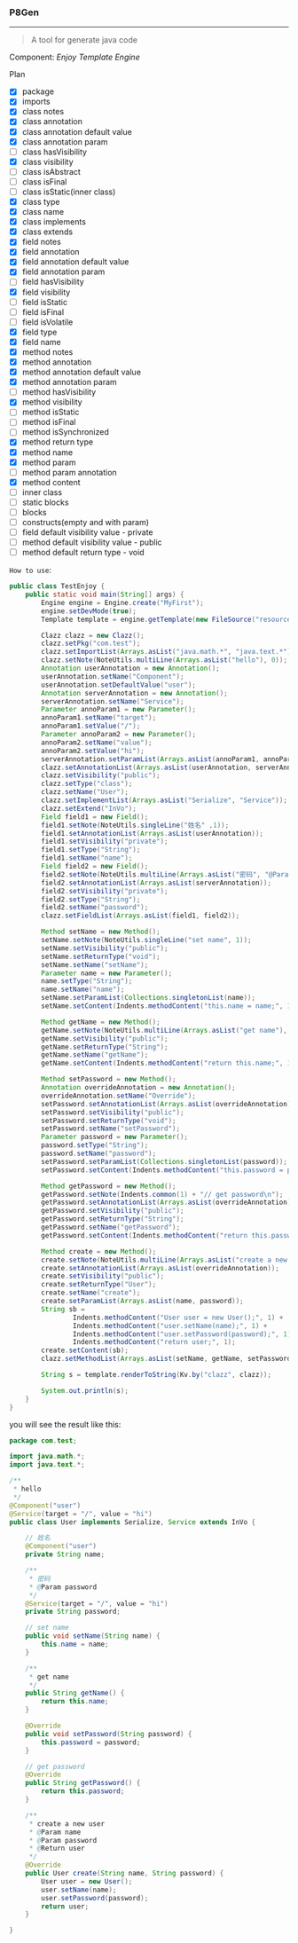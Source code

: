 ### P8Gen
---
> A tool for generate java code

Component: *Enjoy Template Engine*

Plan
- [x] package
- [x] imports
- [x] class notes
- [x] class annotation
- [x] class annotation default value
- [x] class annotation param
- [ ] class hasVisibility
- [x] class visibility
- [ ] class isAbstract
- [ ] class isFinal
- [ ] class isStatic(inner class)
- [x] class type
- [x] class name
- [x] class implements
- [x] class extends
- [x] field notes
- [x] field annotation
- [x] field annotation default value
- [x] field annotation param
- [ ] field hasVisibility
- [x] field visibility
- [ ] field isStatic
- [ ] field isFinal
- [ ] field isVolatile
- [x] field type
- [x] field name
- [x] method notes
- [x] method annotation
- [x] method annotation default value
- [x] method annotation param
- [ ] method hasVisibility
- [x] method visibility
- [ ] method isStatic
- [ ] method isFinal
- [ ] method isSynchronized
- [x] method return type
- [x] method name
- [x] method param
- [ ] method param annotation
- [x] method content
- [ ] inner class
- [ ] static blocks
- [ ] blocks
- [ ] constructs(empty and with param)
- [ ] field default visibility value - private
- [ ] method default visibility value - public
- [ ] method default return type - void

`How to use`:

```java
public class TestEnjoy {
    public static void main(String[] args) {
        Engine engine = Engine.create("MyFirst");
        engine.setDevMode(true);
        Template template = engine.getTemplate(new FileSource("resources", "class.tmpl"));

        Clazz clazz = new Clazz();
        clazz.setPkg("com.test");
        clazz.setImportList(Arrays.asList("java.math.*", "java.text.*"));
        clazz.setNote(NoteUtils.multiLine(Arrays.asList("hello"), 0));
        Annotation userAnnotation = new Annotation();
        userAnnotation.setName("Component");
        userAnnotation.setDefaultValue("user");
        Annotation serverAnnotation = new Annotation();
        serverAnnotation.setName("Service");
        Parameter annoParam1 = new Parameter();
        annoParam1.setName("target");
        annoParam1.setValue("/");
        Parameter annoParam2 = new Parameter();
        annoParam2.setName("value");
        annoParam2.setValue("hi");
        serverAnnotation.setParamList(Arrays.asList(annoParam1, annoParam2));
        clazz.setAnnotationList(Arrays.asList(userAnnotation, serverAnnotation));
        clazz.setVisibility("public");
        clazz.setType("class");
        clazz.setName("User");
        clazz.setImplementList(Arrays.asList("Serialize", "Service"));
        clazz.setExtend("InVo");
        Field field1 = new Field();
        field1.setNote(NoteUtils.singleLine("姓名" ,1));
        field1.setAnnotationList(Arrays.asList(userAnnotation));
        field1.setVisibility("private");
        field1.setType("String");
        field1.setName("name");
        Field field2 = new Field();
        field2.setNote(NoteUtils.multiLine(Arrays.asList("密码", "@Param password"), 1));
        field2.setAnnotationList(Arrays.asList(serverAnnotation));
        field2.setVisibility("private");
        field2.setType("String");
        field2.setName("password");
        clazz.setFieldList(Arrays.asList(field1, field2));

        Method setName = new Method();
        setName.setNote(NoteUtils.singleLine("set name", 1));
        setName.setVisibility("public");
        setName.setReturnType("void");
        setName.setName("setName");
        Parameter name = new Parameter();
        name.setType("String");
        name.setName("name");
        setName.setParamList(Collections.singletonList(name));
        setName.setContent(Indents.methodContent("this.name = name;", 1));

        Method getName = new Method();
        getName.setNote(NoteUtils.multiLine(Arrays.asList("get name"), 1));
        getName.setVisibility("public");
        getName.setReturnType("String");
        getName.setName("getName");
        getName.setContent(Indents.methodContent("return this.name;", 1));

        Method setPassword = new Method();
        Annotation overrideAnnotation = new Annotation();
        overrideAnnotation.setName("Override");
        setPassword.setAnnotationList(Arrays.asList(overrideAnnotation));
        setPassword.setVisibility("public");
        setPassword.setReturnType("void");
        setPassword.setName("setPassword");
        Parameter password = new Parameter();
        password.setType("String");
        password.setName("password");
        setPassword.setParamList(Collections.singletonList(password));
        setPassword.setContent(Indents.methodContent("this.password = password;", 1));

        Method getPassword = new Method();
        getPassword.setNote(Indents.common(1) + "// get password\n");
        getPassword.setAnnotationList(Arrays.asList(overrideAnnotation));
        getPassword.setVisibility("public");
        getPassword.setReturnType("String");
        getPassword.setName("getPassword");
        getPassword.setContent(Indents.methodContent("return this.password;", 1));

        Method create = new Method();
        create.setNote(NoteUtils.multiLine(Arrays.asList("create a new user", "@Param name", "@Param password", "@Return user"), 1));
        create.setAnnotationList(Arrays.asList(overrideAnnotation));
        create.setVisibility("public");
        create.setReturnType("User");
        create.setName("create");
        create.setParamList(Arrays.asList(name, password));
        String sb =
                Indents.methodContent("User user = new User();", 1) +
                Indents.methodContent("user.setName(name);", 1) +
                Indents.methodContent("user.setPassword(password);", 1) +
                Indents.methodContent("return user;", 1);
        create.setContent(sb);
        clazz.setMethodList(Arrays.asList(setName, getName, setPassword, getPassword, create));

        String s = template.renderToString(Kv.by("clazz", clazz));

        System.out.println(s);
    }
}
```

you will see the result like this:
```java
package com.test;

import java.math.*;
import java.text.*;

/**
 * hello
 */
@Component("user")
@Service(target = "/", value = "hi")
public class User implements Serialize, Service extends InVo {

    // 姓名
    @Component("user")
    private String name;

    /**
     * 密码
     * @Param password
     */
    @Service(target = "/", value = "hi")
    private String password;

    // set name
    public void setName(String name) {
        this.name = name;
    }

    /**
     * get name
     */
    public String getName() {
        return this.name;
    }

    @Override
    public void setPassword(String password) {
        this.password = password;
    }

    // get password
    @Override
    public String getPassword() {
        return this.password;
    }

    /**
     * create a new user
     * @Param name
     * @Param password
     * @Return user
     */
    @Override
    public User create(String name, String password) {
        User user = new User();
        user.setName(name);
        user.setPassword(password);
        return user;
    }

}
```
